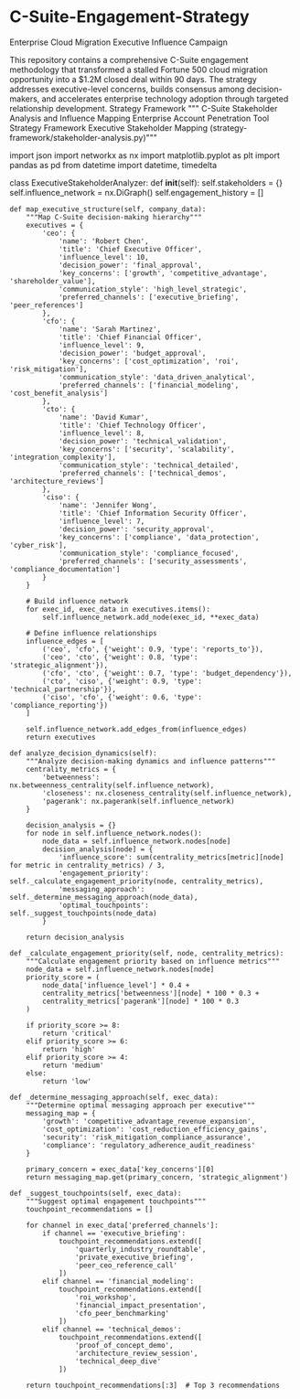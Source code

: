 # C-Suite-Engagement-Strategy
Enterprise Cloud Migration Executive Influence Campaign

This repository contains a comprehensive C-Suite engagement methodology that transformed a stalled Fortune 500 cloud migration opportunity into a $1.2M closed deal within 90 days. The strategy addresses executive-level concerns, builds consensus among decision-makers, and accelerates enterprise technology adoption through targeted relationship development.
Strategy Framework
"""
C-Suite Stakeholder Analysis and Influence Mapping
Enterprise Account Penetration Tool
Strategy Framework
Executive Stakeholder Mapping (strategy-framework/stakeholder-analysis.py)"""

import json
import networkx as nx
import matplotlib.pyplot as plt
import pandas as pd
from datetime import datetime, timedelta

class ExecutiveStakeholderAnalyzer:
    def __init__(self):
        self.stakeholders = {}
        self.influence_network = nx.DiGraph()
        self.engagement_history = []
        
    def map_executive_structure(self, company_data):
        """Map C-Suite decision-making hierarchy"""
        executives = {
            'ceo': {
                'name': 'Robert Chen',
                'title': 'Chief Executive Officer',
                'influence_level': 10,
                'decision_power': 'final_approval',
                'key_concerns': ['growth', 'competitive_advantage', 'shareholder_value'],
                'communication_style': 'high_level_strategic',
                'preferred_channels': ['executive_briefing', 'peer_references']
            },
            'cfo': {
                'name': 'Sarah Martinez',
                'title': 'Chief Financial Officer', 
                'influence_level': 9,
                'decision_power': 'budget_approval',
                'key_concerns': ['cost_optimization', 'roi', 'risk_mitigation'],
                'communication_style': 'data_driven_analytical',
                'preferred_channels': ['financial_modeling', 'cost_benefit_analysis']
            },
            'cto': {
                'name': 'David Kumar',
                'title': 'Chief Technology Officer',
                'influence_level': 8,
                'decision_power': 'technical_validation',
                'key_concerns': ['security', 'scalability', 'integration_complexity'],
                'communication_style': 'technical_detailed',
                'preferred_channels': ['technical_demos', 'architecture_reviews']
            },
            'ciso': {
                'name': 'Jennifer Wong',
                'title': 'Chief Information Security Officer',
                'influence_level': 7,
                'decision_power': 'security_approval',
                'key_concerns': ['compliance', 'data_protection', 'cyber_risk'],
                'communication_style': 'compliance_focused',
                'preferred_channels': ['security_assessments', 'compliance_documentation']
            }
        }
        
        # Build influence network
        for exec_id, exec_data in executives.items():
            self.influence_network.add_node(exec_id, **exec_data)
            
        # Define influence relationships
        influence_edges = [
            ('ceo', 'cfo', {'weight': 0.9, 'type': 'reports_to'}),
            ('ceo', 'cto', {'weight': 0.8, 'type': 'strategic_alignment'}),
            ('cfo', 'cto', {'weight': 0.7, 'type': 'budget_dependency'}),
            ('cto', 'ciso', {'weight': 0.9, 'type': 'technical_partnership'}),
            ('ciso', 'cfo', {'weight': 0.6, 'type': 'compliance_reporting'})
        ]
        
        self.influence_network.add_edges_from(influence_edges)
        return executives
        
    def analyze_decision_dynamics(self):
        """Analyze decision-making dynamics and influence patterns"""
        centrality_metrics = {
            'betweenness': nx.betweenness_centrality(self.influence_network),
            'closeness': nx.closeness_centrality(self.influence_network),
            'pagerank': nx.pagerank(self.influence_network)
        }
        
        decision_analysis = {}
        for node in self.influence_network.nodes():
            node_data = self.influence_network.nodes[node]
            decision_analysis[node] = {
                'influence_score': sum(centrality_metrics[metric][node] for metric in centrality_metrics) / 3,
                'engagement_priority': self._calculate_engagement_priority(node, centrality_metrics),
                'messaging_approach': self._determine_messaging_approach(node_data),
                'optimal_touchpoints': self._suggest_touchpoints(node_data)
            }
            
        return decision_analysis
        
    def _calculate_engagement_priority(self, node, centrality_metrics):
        """Calculate engagement priority based on influence metrics"""
        node_data = self.influence_network.nodes[node]
        priority_score = (
            node_data['influence_level'] * 0.4 +
            centrality_metrics['betweenness'][node] * 100 * 0.3 +
            centrality_metrics['pagerank'][node] * 100 * 0.3
        )
        
        if priority_score >= 8:
            return 'critical'
        elif priority_score >= 6:
            return 'high'
        elif priority_score >= 4:
            return 'medium'
        else:
            return 'low'
            
    def _determine_messaging_approach(self, exec_data):
        """Determine optimal messaging approach per executive"""
        messaging_map = {
            'growth': 'competitive_advantage_revenue_expansion',
            'cost_optimization': 'cost_reduction_efficiency_gains', 
            'security': 'risk_mitigation_compliance_assurance',
            'compliance': 'regulatory_adherence_audit_readiness'
        }
        
        primary_concern = exec_data['key_concerns'][0]
        return messaging_map.get(primary_concern, 'strategic_alignment')
        
    def _suggest_touchpoints(self, exec_data):
        """Suggest optimal engagement touchpoints"""
        touchpoint_recommendations = []
        
        for channel in exec_data['preferred_channels']:
            if channel == 'executive_briefing':
                touchpoint_recommendations.extend([
                    'quarterly_industry_roundtable',
                    'private_executive_briefing',
                    'peer_ceo_reference_call'
                ])
            elif channel == 'financial_modeling':
                touchpoint_recommendations.extend([
                    'roi_workshop',
                    'financial_impact_presentation',
                    'cfo_peer_benchmarking'
                ])
            elif channel == 'technical_demos':
                touchpoint_recommendations.extend([
                    'proof_of_concept_demo',
                    'architecture_review_session',
                    'technical_deep_dive'
                ])
                
        return touchpoint_recommendations[:3]  # Top 3 recommendations
        
